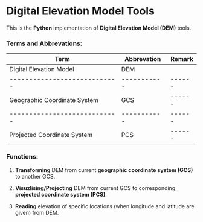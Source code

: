 # Digital Elevation Model Tools

This is the **Python** implementation of **Digital Elevation Model (DEM)** tools.

  ### Terms and Abbrevations:

| Term                         | Abbrevation | Remark |
| ---------------------------- | ----------- | ------ |
| Digital Elevation Model      | DEM         |        |
| ---------------------------- | ----------- | ------ |
| Geographic Coordinate System | GCS         | ------ |
| ---------------------------- | ----------- | ------ |
| Projected Coordinate System  | PCS         | ------ |

### Functions:

1. **Transforming** DEM from current **geographic coordinate system (GCS)** to another GCS.

2. **Visuzlising/Projecting** DEM from current GCS to corresponding **projected coordinate system (PCS)**.

3. **Reading** elevation of specific locations (when longitude and latitude are given) from DEM.
